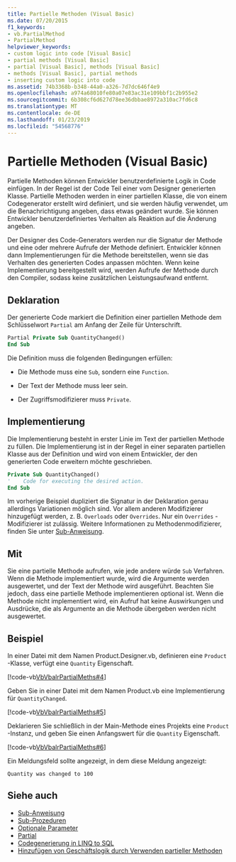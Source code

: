 ```yaml
---
title: Partielle Methoden (Visual Basic)
ms.date: 07/20/2015
f1_keywords:
- vb.PartialMethod
- PartialMethod
helpviewer_keywords:
- custom logic into code [Visual Basic]
- partial methods [Visual Basic]
- partial [Visual Basic], methods [Visual Basic]
- methods [Visual Basic], partial methods
- inserting custom logic into code
ms.assetid: 74b3368b-b348-44a0-a326-7d7dc646f4e9
ms.openlocfilehash: a974a68010fe80a07e83ac31e109bbf1c2b955e2
ms.sourcegitcommit: 6b308cf6d627d78ee36dbbae8972a310ac7fd6c8
ms.translationtype: MT
ms.contentlocale: de-DE
ms.lasthandoff: 01/23/2019
ms.locfileid: "54568776"
---
```

# <a name="partial-methods-visual-basic"></a>Partielle Methoden (Visual Basic)
Partielle Methoden können Entwickler benutzerdefinierte Logik in Code einfügen. In der Regel ist der Code Teil einer vom Designer generierten Klasse. Partielle Methoden werden in einer partiellen Klasse, die von einem Codegenerator erstellt wird definiert, und sie werden häufig verwendet, um die Benachrichtigung angeben, dass etwas geändert wurde. Sie können Entwickler benutzerdefiniertes Verhalten als Reaktion auf die Änderung angeben.  
  
 Der Designer des Code-Generators werden nur die Signatur der Methode und eine oder mehrere Aufrufe der Methode definiert. Entwickler können dann Implementierungen für die Methode bereitstellen, wenn sie das Verhalten des generierten Codes anpassen möchten. Wenn keine Implementierung bereitgestellt wird, werden Aufrufe der Methode durch den Compiler, sodass keine zusätzlichen Leistungsaufwand entfernt.  
  
## <a name="declaration"></a>Deklaration  
 Der generierte Code markiert die Definition einer partiellen Methode dem Schlüsselwort `Partial` am Anfang der Zeile für Unterschrift.  
  
```vb  
Partial Private Sub QuantityChanged()  
End Sub  
```  
  
 Die Definition muss die folgenden Bedingungen erfüllen:  
  
-   Die Methode muss eine `Sub`, sondern eine `Function`.  
  
-   Der Text der Methode muss leer sein.  
  
-   Der Zugriffsmodifizierer muss `Private`.  
  
## <a name="implementation"></a>Implementierung  
 Die Implementierung besteht in erster Linie im Text der partiellen Methode zu füllen. Die Implementierung ist in der Regel in einer separaten partiellen Klasse aus der Definition und wird von einem Entwickler, der den generierten Code erweitern möchte geschrieben.  
  
```vb  
Private Sub QuantityChanged()  
'    Code for executing the desired action.  
End Sub  
```  
  
 Im vorherige Beispiel dupliziert die Signatur in der Deklaration genau allerdings Variationen möglich sind. Vor allem anderen Modifizierer hinzugefügt werden, z. B. `Overloads` oder `Overrides`. Nur ein `Overrides` -Modifizierer ist zulässig. Weitere Informationen zu Methodenmodifizierer, finden Sie unter [Sub-Anweisung](../../../../visual-basic/language-reference/statements/sub-statement.md).  
  
## <a name="use"></a>Mit  
 Sie eine partielle Methode aufrufen, wie jede andere würde `Sub` Verfahren. Wenn die Methode implementiert wurde, wird die Argumente werden ausgewertet, und der Text der Methode wird ausgeführt. Beachten Sie jedoch, dass eine partielle Methode implementieren optional ist. Wenn die Methode nicht implementiert wird, ein Aufruf hat keine Auswirkungen und Ausdrücke, die als Argumente an die Methode übergeben werden nicht ausgewertet.  
  
## <a name="example"></a>Beispiel  
 In einer Datei mit dem Namen Product.Designer.vb, definieren eine `Product` -Klasse, verfügt eine `Quantity` Eigenschaft.  
  
 [!code-vb[VbVbalrPartialMeths#4](./codesnippet/VisualBasic/partial-methods_1.vb)]  
  
 Geben Sie in einer Datei mit dem Namen Product.vb eine Implementierung für `QuantityChanged`.  
  
 [!code-vb[VbVbalrPartialMeths#5](./codesnippet/VisualBasic/partial-methods_2.vb)]  
  
 Deklarieren Sie schließlich in der Main-Methode eines Projekts eine `Product` -Instanz, und geben Sie einen Anfangswert für die `Quantity` Eigenschaft.  
  
 [!code-vb[VbVbalrPartialMeths#6](./codesnippet/VisualBasic/partial-methods_3.vb)]  
  
 Ein Meldungsfeld sollte angezeigt, in dem diese Meldung angezeigt:  
  
 `Quantity was changed to 100`  
  
## <a name="see-also"></a>Siehe auch
- [Sub-Anweisung](../../../../visual-basic/language-reference/statements/sub-statement.md)
- [Sub-Prozeduren](./sub-procedures.md)
- [Optionale Parameter](./optional-parameters.md)
- [Partial](../../../../visual-basic/language-reference/modifiers/partial.md)
- [Codegenerierung in LINQ to SQL](../../../../framework/data/adonet/sql/linq/code-generation-in-linq-to-sql.md)
- [Hinzufügen von Geschäftslogik durch Verwenden partieller Methoden](../../../../framework/data/adonet/sql/linq/adding-business-logic-by-using-partial-methods.md)
